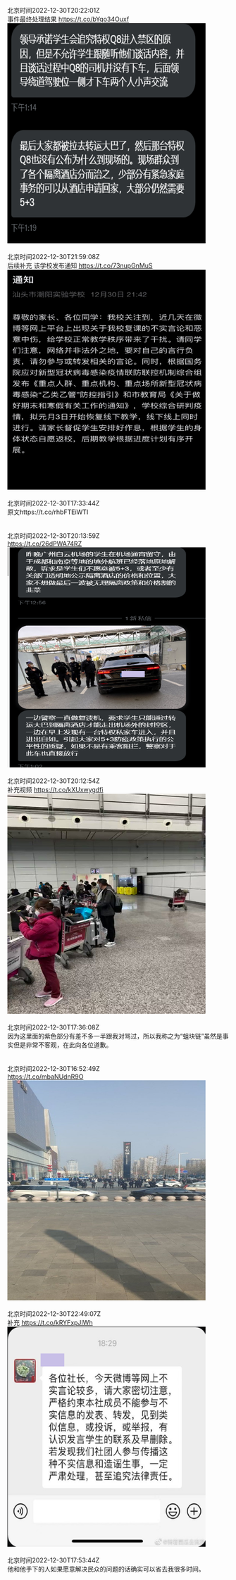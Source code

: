 北京时间2022-12-30T20:22:01Z<br>事件最终处理结果 https://t.co/bYqo34Ouxf<br><img src='/temp/image/2022/n-Month-12/1608800572010037255_0.jpg' width='450' height='500'><br><br>北京时间2022-12-30T21:59:08Z<br>后续补充
该学校发布通知 https://t.co/73nupGnMuS<br><img src='/temp/image/2022/n-Month-12/1608825012148121601_0.jpg' width='450' height='500'><br><br>北京时间2022-12-30T17:33:44Z<br>原文https://t.co/rhbFTEiWTI<br><br><br>北京时间2022-12-30T20:13:59Z<br>https://t.co/26dPWA74RZ<br><img src='/temp/image/2022/n-Month-12/1608798554067435520_0.jpg' width='450' height='500'><br><br>北京时间2022-12-30T20:12:54Z<br>补充视频 https://t.co/kXUxwygdfi<br><img src='/temp/video/2022/n-Month-12/au-Day-30/whyyoutouzhele/1608798279000805377_0.jpg' width='450' height='500'><br><br>北京时间2022-12-30T17:36:08Z<br>因为这里面的紫色部分有差不多一半跟我对骂过，所以我称之为“蛆块链”虽然是事实但是非常不客观，在此向各位道歉。<br><br><br>北京时间2022-12-30T16:52:49Z<br>https://t.co/mbaNUdnR9O<br><img src='/temp/image/2022/n-Month-12/1608747926997852161_0.jpg' width='450' height='500'><br><br>北京时间2022-12-30T22:49:07Z<br>补充 https://t.co/kRYFxpJIWh<br><img src='/temp/image/2022/n-Month-12/1608837593629888512_0.jpg' width='450' height='500'><br><br>北京时间2022-12-30T17:53:44Z<br>他和他手下的人如果愿意解决民众的问题的话确实可以省去我很多时间。<br><br><br>